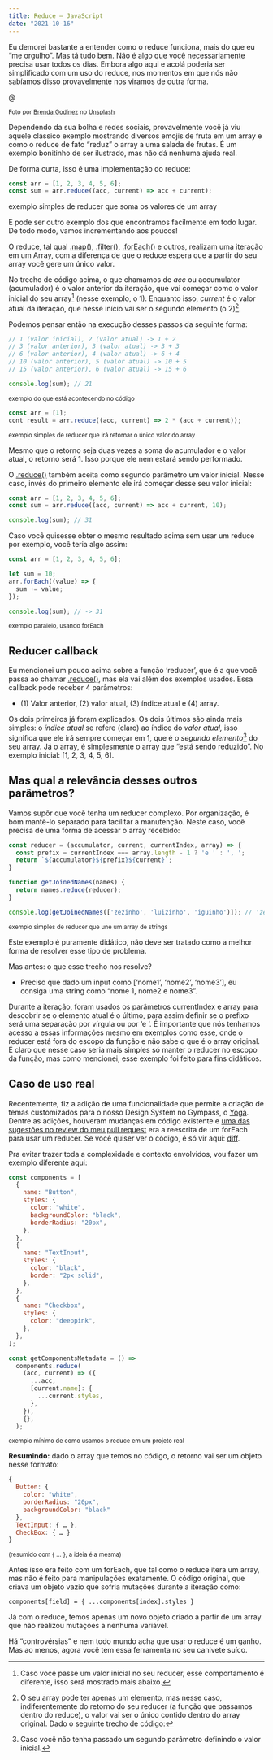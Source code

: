 ```yaml
---
title: Reduce — JavaScript
date: "2021-10-16"
---
```


Eu demorei bastante a entender como o reduce funciona, mais do que eu “me orgulho”. Mas tá tudo bem. Não é algo que você necessariamente precisa usar todos os dias. Embora algo aqui e acolá poderia ser simplificado com um uso do reduce, nos momentos em que nós não sabíamos disso provavelmente nos viramos de outra forma.

@[](https://miro.medium.com/max/1400/1*x_MQsBFxPHbWF0nE5xNr1A.jpeg)

<sub>Foto por [Brenda Godinez](https://unsplash.com/@cravethebenefits?utm_source=unsplash&utm_medium=referral&utm_content=creditCopyText) no [Unsplash](https://unsplash.com/s/photos/fruit-salad?utm_source=unsplash&utm_medium=referral&utm_content=creditCopyText)</sub>

Dependendo da sua bolha e redes sociais, provavelmente você já viu aquele clássico exemplo mostrando diversos emojis de fruta em um array e como o reduce de fato “reduz” o array a uma salada de frutas. É um exemplo bonitinho de ser ilustrado, mas não dá nenhuma ajuda real.

De forma curta, isso é uma implementação do reduce:

```js
const arr = [1, 2, 3, 4, 5, 6];
const sum = arr.reduce((acc, current) => acc + current);
```

exemplo simples de reducer que soma os valores de um array

E pode ser outro exemplo dos que encontramos facilmente em todo lugar. De todo modo, vamos incrementando aos poucos!

O reduce, tal qual [.map()](https://developer.mozilla.org/en-US/docs/Web/JavaScript/Reference/Global_Objects/Array/map), [.filter()](https://developer.mozilla.org/en-US/docs/Web/JavaScript/Reference/Global_Objects/Array/filter), [.forEach()](https://developer.mozilla.org/en-US/docs/Web/JavaScript/Reference/Global_Objects/Array/forEach) e outros, realizam uma iteração em um Array, com a diferença de que o reduce espera que a partir do seu array você gere um único valor.

No trecho de código acima, o que chamamos de _acc_ ou accumulator (acumulador) é o valor anterior da iteração, que vai começar como o valor inicial do seu array[^1] (nesse exemplo, o 1). Enquanto isso, _current_ é o valor atual da iteração, que nesse início vai ser o segundo elemento (o 2)[^2].

Podemos pensar então na execução desses passos da seguinte forma:

```js
// 1 (valor inicial), 2 (valor atual) -> 1 + 2
// 3 (valor anterior), 3 (valor atual) -> 3 + 3
// 6 (valor anterior), 4 (valor atual) -> 6 + 4
// 10 (valor anterior), 5 (valor atual) -> 10 + 5
// 15 (valor anterior), 6 (valor atual) -> 15 + 6

console.log(sum); // 21
```

<sub>exemplo do que está acontecendo no código</sub>

[^1]: Caso você passe um valor inicial no seu reducer, esse comportamento é diferente, isso será mostrado mais abaixo.
[^2]: O seu array pode ter apenas um elemento, mas nesse caso, indiferentemente do retorno do seu reducer (a função que passamos dentro do reduce), o valor vai ser o único contido dentro do array original. Dado o seguinte trecho de código:

```js
const arr = [1];
cont result = arr.reduce((acc, current) => 2 * (acc + current));
```

<sub>exemplo simples de reducer que irá retornar o único valor do array</sub>

Mesmo que o retorno seja duas vezes a soma do acumulador e o valor atual, o retorno será 1. Isso porque ele nem estará sendo performado.

O [.reduce()](https://developer.mozilla.org/en-US/docs/Web/JavaScript/Reference/Global_Objects/Array/Reduce) também aceita como segundo parâmetro um valor inicial. Nesse caso, invés do primeiro elemento ele irá começar desse seu valor inicial:

```js
const arr = [1, 2, 3, 4, 5, 6];
const sum = arr.reduce((acc, current) => acc + current, 10);

console.log(sum); // 31
```

Caso você quisesse obter o mesmo resultado acima sem usar um reduce por exemplo, você teria algo assim:

```js
const arr = [1, 2, 3, 4, 5, 6];

let sum = 10;
arr.forEach((value) => {
  sum += value;
});

console.log(sum); // -> 31
```

<sub>exemplo paralelo, usando forEach</sub>

## Reducer callback

Eu mencionei um pouco acima sobre a função ‘reducer’, que é a que você passa ao chamar [.reduce()](https://developer.mozilla.org/en-US/docs/Web/JavaScript/Reference/Global_Objects/Array/Reduce), mas ela vai além dos exemplos usados. Essa callback pode receber 4 parâmetros:

- (1) Valor anterior, (2) valor atual, (3) índice atual e (4) array.

Os dois primeiros já foram explicados. Os dois últimos são ainda mais simples: o _índice atual_ se refere (claro) ao índice do _valor atual,_ isso significa que ele irá sempre começar em 1, que é o _segundo elemento_[^3] do seu array. Já o array, é simplesmente o array que “está sendo reduzido”. No exemplo inicial: [1, 2, 3, 4, 5, 6].

[^3]: Caso você não tenha passado um segundo parâmetro definindo o valor inicial.

## Mas qual a relevância desses outros parâmetros?

Vamos supôr que você tenha um reducer complexo. Por organização, é bom mantê-lo separado para facilitar a manutenção. Neste caso, você precisa de uma forma de acessar o array recebido:

```js
const reducer = (accumulator, current, currentIndex, array) => {
  const prefix = currentIndex === array.length - 1 ? 'e ' : ', ';
  return `${accumulator}${prefix}${current}`;
}

function getJoinedNames(names) {
  return names.reduce(reducer);
}

console.log(getJoinedNames(['zezinho', 'luizinho', 'iguinho')]); // 'zezinho, luizinho e iguinho'
```

<sub>exemplo simples de reducer que une um array de strings</sub>

Este exemplo é puramente didático, não deve ser tratado como a melhor forma de resolver esse tipo de problema.

Mas antes: o que esse trecho nos resolve?

- Preciso que dado um input como [‘nome1’, ‘nome2’, ‘nome3’], eu consiga uma string como “nome 1, nome2 e nome3”.

Durante a iteração, foram usados os parâmetros currentIndex e array para descobrir se o elemento atual é o último, para assim definir se o prefixo será uma separação por vírgula ou por ‘e ‘. É importante que nós tenhamos acesso a essas informações mesmo em exemplos como esse, onde o reducer está fora do escopo da função e não sabe o que é o array original. É claro que nesse caso seria mais simples só manter o reducer no escopo da função, mas como mencionei, esse exemplo foi feito para fins didáticos.

## Caso de uso real

Recentemente, fiz a adição de uma funcionalidade que permite a criação de temas customizados para o nosso Design System no Gympass, o [Yoga](https://github.com/gympass/yoga). Dentre as adições, houveram mudanças em código existente e [uma das sugestões no review do meu pull request](https://github.com/Gympass/yoga/pull/344#discussion_r715692311) era a reescrita de um forEach para usar um reducer. Se você quiser ver o código, é só vir aqui: [diff](https://github.com/Gympass/yoga/pull/344/files#diff-d3a48eaff212c882790981d6bd71346ba9117a400a89f4ed625c4c4fad2a59e4R7-R22).

Pra evitar trazer toda a complexidade e contexto envolvidos, vou fazer um exemplo diferente aqui:

```js
const components = [
  {
    name: "Button",
    styles: {
      color: "white",
      backgroundColor: "black",
      borderRadius: "20px",
    },
  },
  {
    name: "TextInput",
    styles: {
      color: "black",
      border: "2px solid",
    },
  },
  {
    name: "Checkbox",
    styles: {
      color: "deeppink",
    },
  },
];

const getComponentsMetadata = () =>
  components.reduce(
    (acc, current) => ({
      ...acc,
      [current.name]: {
        ...current.styles,
      },
    }),
    {},
  );
```

<sub>exemplo mínimo de como usamos o reduce em um projeto real</sub>

**Resumindo:** dado o array que temos no código, o retorno vai ser um objeto nesse formato:

```js
{
  Button: {
    color: "white",
    borderRadius: "20px",
    backgroundColor: "black"
  },
  TextInput: { … },
  CheckBox: { … }
}
```

<sub>(resumido com { … }, a ideia é a mesma)</sub>

Antes isso era feito com um forEach, que tal como o reduce itera um array, mas não é feito para manipulações exatamente. O código original, que criava um objeto vazio que sofria mutações durante a iteração como:

`components[field] = { ...components[index].styles }`

Já com o reduce, temos apenas um novo objeto criado a partir de um array que não realizou mutações a nenhuma variável.

Há “controvérsias” e nem todo mundo acha que usar o reduce é um ganho. Mas ao menos, agora você tem essa ferramenta no seu canivete suíco.
